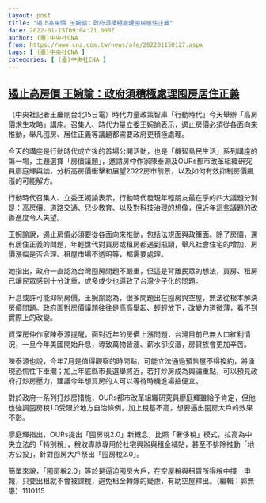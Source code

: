 ```yaml
---
layout: post
title: "遏止高房價 王婉諭：政府須積極處理囤房居住正義"
date: 2022-01-15T09:04:21.000Z
author: (臺)中央社CNA
from: https://www.cna.com.tw/news/afe/202201150127.aspx
tags: [ (臺)中央社CNA ]
categories: [ (臺)中央社CNA ]
---
```

<!--1642237461000-->
[遏止高房價 王婉諭：政府須積極處理囤房居住正義](https://www.cna.com.tw/news/afe/202201150127.aspx)
------

<div>
<div></div><div><p>（中央社記者王慶剛台北15日電）時代力量政策智庫「行動時代」今天舉辦「高房價求生攻略」講座。召集人、時代力量立委王婉諭表示，遏止房價必須從各面向來推動，舉凡囤房、居住正義等議題都需要政府更積極處理。</p><p>今天的講座是行動時代成立後的首場公開活動，也是「機智島民生活」系列講座的第一場，主題選擇「房價議題」，邀請房仲作家陳泰源及OURs都市改革組織研究員廖庭輝與談，分析高房價衝擊和展望2022房市前景，以及如何有效抑制房價飆漲的可能解方。</p><p>行動時代召集人、立委王婉諭表示，行動時代發現年輕朋友最在乎的四大議題分別是：高房價、道路交通、兒少教育、以及對科技治理的想像，但近年這些議題的改善進度令人失望。</p><p>王婉諭說，遏止房價必須要從各面向來推動，包括法規面與政策面。除了房價，還有居住正義的問題，年輕世代對買房或租房都遇到瓶頸，舉凡社會住宅的增加、房價漲幅是否合理、租屋市場不透明等，都需要處理。</p><p>她指出，政府一直認為台灣囤房問題不嚴重，但這是背離民眾的想法，買房、租房已讓民眾感到十分沈重，或多或少也導致了台灣少子化的問題。</p><p>升息或許可能抑制房價，王婉諭認為，很多問題出在囤房與空屋，無法從根本解決房價問題。政府面對房價議題往往是高高舉起、輕輕放下，改變力道微薄，看不到實際上的改變。</p><p>資深房仲作家陳泰源提醒，面對近年的房價上漲問題，台灣目前已無人口紅利情況，一旦今年美國開始升息，導致萬物皆漲、薪水卻沒漲，房貸族會更加辛苦。</p><p>陳泰源也說，今年7月是值得觀察的時間點，可能立法通過預售屋不得換約，將湧現恐慌性下車潮；加上年底縣市長選舉將近，若打炒房成為輿論重點，可以預見政府打炒房壓力，建議今年想買房的人可以等待時機進場撿便宜。</p><p>對於政府一系列打炒房措施，OURs都市改革組織研究員廖庭輝雖給予肯定，但他也強調囤房稅1.0受限於地方自治條例，加上稅基不高，想要逼出囤房大戶的效果不彰。</p><p>廖庭輝指出，OURs提出「囤房稅2.0」新概念，比照「奢侈稅」模式，拉高為中央立法的「特別稅」，稅收專款專用於社宅興辦與租金補貼，甚至不排除推動「地方公投」，針對囤房大戶祭出「囤房稅2.0」。</p><p>簡單來說，「囤房稅2.0」等於是逼迫囤房大戶，在空屋稅與租賃所得稅中擇一申報，只要出租就不會被課稅，避免租金轉嫁的疑慮，有助空屋釋出。（編輯：郭無患）1110115</p></div>
</div>
